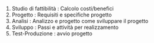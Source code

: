 1. Studio di fattibilità : Calcolo costi/benefici
2. Progetto : Requisiti e specifiche progetto
3. Analisi : Analizzo e progetto come sviluppare il progetto
4. Sviluppo : Passi e attività per realizzamento
5. Test-Produzione : avvio progetto